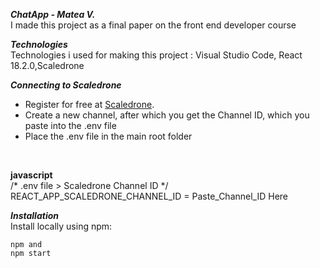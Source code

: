 <b> <i> ChatApp - Matea V. </i> </b> <br>
I made this project as a final paper on the front end developer course

<b> <i>Technologies </i></b> <br>
Technologies i used for making this project : Visual Studio Code, 
 React 18.2.0,Scaledrone

<b> <i> Connecting to Scaledrone </i></b>

- Register for free at [Scaledrone](https://www.scaledrone.com).
- Create a new channel, after which you get the Channel ID, which you paste into the .env file
- Place the .env file in the main root folder
<br>

<b>javascript </b>
<br>
/* .env file > Scaledrone Channel ID */
REACT_APP_SCALEDRONE_CHANNEL_ID = Paste_Channel_ID Here 
<br>

<b><i> Installation </i></b>
<br>
Install locally using npm:
```
npm and
npm start
```
